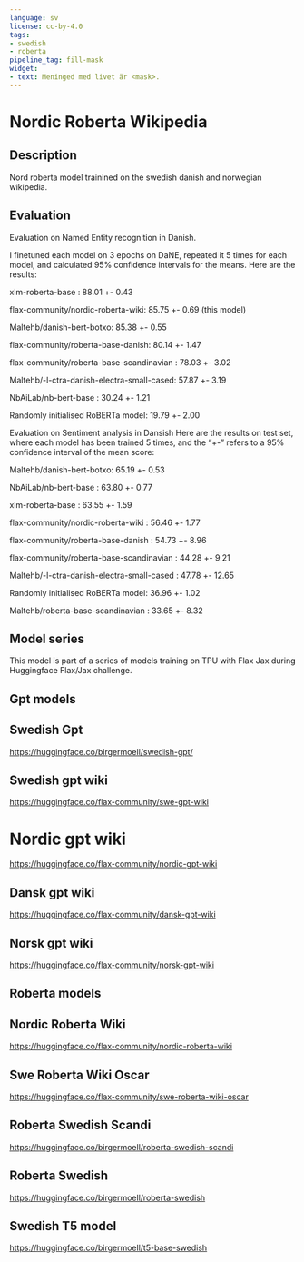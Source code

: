 ```yaml
---
language: sv
license: cc-by-4.0
tags:
- swedish
- roberta
pipeline_tag: fill-mask
widget:
- text: Meninged med livet är <mask>.
---
```

# Nordic Roberta Wikipedia
## Description
Nord roberta model trainined on the swedish danish and norwegian wikipedia.

## Evaluation
Evaluation on Named Entity recognition in Danish.

I finetuned each model on 3 epochs on DaNE, repeated it 5 times for each model, and calculated 95% confidence intervals for the means. Here are the results:

xlm-roberta-base : 88.01 +- 0.43

flax-community/nordic-roberta-wiki: 85.75 +- 0.69 (this model)

Maltehb/danish-bert-botxo: 85.38 +- 0.55

flax-community/roberta-base-danish:  80.14 +- 1.47

flax-community/roberta-base-scandinavian : 78.03 +- 3.02

Maltehb/-l-ctra-danish-electra-small-cased: 57.87 +- 3.19

NbAiLab/nb-bert-base : 30.24 +- 1.21

Randomly initialised RoBERTa model: 19.79 +- 2.00

Evaluation on Sentiment analysis in Dansish
Here are the results on test set, where each model has been trained 5 times, and the “+-” refers to a 95% confidence interval of the mean score:

Maltehb/danish-bert-botxo: 65.19 +- 0.53

NbAiLab/nb-bert-base : 63.80 +- 0.77

xlm-roberta-base : 63.55 +- 1.59

flax-community/nordic-roberta-wiki : 56.46 +- 1.77

flax-community/roberta-base-danish : 54.73 +- 8.96

flax-community/roberta-base-scandinavian : 44.28 +- 9.21

Maltehb/-l-ctra-danish-electra-small-cased : 47.78 +- 12.65

Randomly initialised RoBERTa model: 36.96 +- 1.02

Maltehb/roberta-base-scandinavian : 33.65 +- 8.32

## Model series
This model is part of a series of models training on TPU with Flax Jax during Huggingface Flax/Jax challenge.

## Gpt models

## Swedish Gpt
https://huggingface.co/birgermoell/swedish-gpt/

## Swedish gpt wiki
https://huggingface.co/flax-community/swe-gpt-wiki

# Nordic gpt wiki
https://huggingface.co/flax-community/nordic-gpt-wiki

## Dansk gpt wiki
https://huggingface.co/flax-community/dansk-gpt-wiki

## Norsk gpt wiki
https://huggingface.co/flax-community/norsk-gpt-wiki

## Roberta models

## Nordic Roberta Wiki
https://huggingface.co/flax-community/nordic-roberta-wiki

## Swe Roberta Wiki Oscar
https://huggingface.co/flax-community/swe-roberta-wiki-oscar

## Roberta Swedish Scandi
https://huggingface.co/birgermoell/roberta-swedish-scandi

## Roberta Swedish
https://huggingface.co/birgermoell/roberta-swedish

## Swedish T5 model
https://huggingface.co/birgermoell/t5-base-swedish


